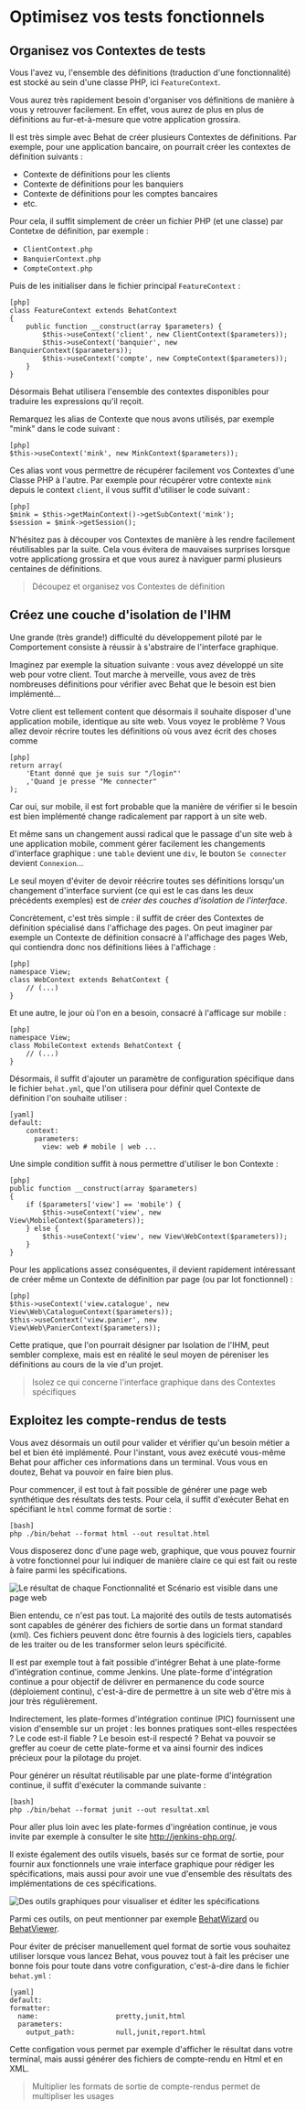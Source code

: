 # Optimisez vos tests fonctionnels

## Organisez vos Contextes de tests

Vous l'avez vu, l'ensemble des définitions (traduction d'une fonctionnalité) est stocké au sein 
d'une classe PHP, ici `FeatureContext`.

Vous aurez très rapidement besoin d'organiser vos définitions de manière à vous y retrouver facilement. En effet, vous aurez 
de plus en plus de définitions au fur-et-à-mesure que votre application grossira.

Il est très simple avec Behat de créer plusieurs Contextes de définitions. Par exemple, pour une application bancaire, on pourrait créer 
les contextes de définition suivants :

+ Contexte de définitions pour les clients
+ Contexte de définitions pour les banquiers
+ Contexte de définitions pour les comptes bancaires
+ etc.

Pour cela, il suffit simplement de créer un fichier PHP (et une classe) par Contetxe de définition, par exemple :

+ `ClientContext.php`
+ `BanquierContext.php`
+ `CompteContext.php`

Puis de les initialiser dans le fichier principal `FeatureContext` :

    [php]
    class FeatureContext extends BehatContext
    {
        public function __construct(array $parameters) {
            $this->useContext('client', new ClientContext($parameters));
            $this->useContext('banquier', new BanquierContext($parameters));
            $this->useContext('compte', new CompteContext($parameters));
        }
    }

Désormais Behat utilisera l'ensemble des contextes disponibles pour traduire les expressions qu'il reçoit.

Remarquez les alias de Contexte que nous avons utilisés, par exemple "mink" dans le code suivant :

    [php]
    $this->useContext('mink', new MinkContext($parameters));

Ces alias vont vous permettre de récupérer facilement vos Contextes d'une Classe PHP à l'autre. Par exemple 
pour récupérer votre contexte `mink` depuis le context `client`, il vous suffit d'utiliser le code suivant :

    [php]
    $mink = $this->getMainContext()->getSubContext('mink');
    $session = $mink->getSession();

N'hésitez pas à découper vos Contextes de manière à les rendre facilement réutilisables par la suite. Cela vous évitera de mauvaises surprises 
lorsque votre applicationg grossira et que vous aurez à naviguer parmi plusieurs centaines de définitions.

> Découpez et organisez vos Contextes de définition

## Créez une couche d'isolation de l'IHM

Une grande (très grande!) difficulté du développement piloté par le Comportement consiste à réussir 
à s'abstraire de l'interface graphique.

Imaginez par exemple la situation suivante : vous avez développé un site web pour votre client. Tout marche à merveille, 
vous avez de très nombreuses définitions pour vérifier avec Behat que le besoin est bien implémenté... 

Votre client est tellement content que désormais il souhaite disposer d'une application mobile, identique au site web. 
Vous voyez le problème ? Vous allez devoir récrire toutes les définitions où vous avez écrit des choses comme

    [php]
    return array(
        'Etant donné que je suis sur "/login"'
        ,'Quand je presse "Me connecter"
    );

Car oui, sur mobile, il est fort probable que la manière de vérifier si le besoin est bien implémenté change radicalement par rapport 
à un site web.

Et même sans un changement aussi radical que le passage d'un site web à une application mobile, comment gérer facilement les changements 
d'interface graphique : une `table` devient une `div`, le bouton `Se connecter` devient `Connexion`... 

Le seul moyen d'éviter de devoir réécrire toutes ses définitions lorsqu'un changement d'interface survient (ce qui est le cas dans les 
deux précédents exemples) est de *créer des couches d'isolation de l'interface*.

Concrètement, c'est très simple : il suffit de créer des Contextes de définition spécialisé dans l'affichage des pages. On peut 
imaginer par exemple un Contexte de définition consacré à l'affichage des pages Web, qui contiendra donc nos définitions liées à l'affichage :

    [php]
    namespace View;
    class WebContext extends BehatContext {
        // (...)
    }

Et une autre, le jour où l'on en a besoin, consacré à l'afficage sur mobile :

    [php]
    namespace View;
    class MobileContext extends BehatContext {
        // (...)
    }

Désormais, il suffit d'ajouter un paramètre de configuration spécifique dans le fichier `behat.yml`, que l'on utilisera 
pour définir quel Contexte de définition l'on souhaite utiliser :

    [yaml]
    default:
        context:
          parameters:
            view: web # mobile | web ...

Une simple condition suffit à nous permettre d'utiliser le bon Contexte :

    [php]
    public function __construct(array $parameters)
    {
        if ($parameters['view'] == 'mobile') {
            $this->useContext('view', new View\MobileContext($parameters));
        } else {
            $this->useContext('view', new View\WebContext($parameters));
        }
    }


Pour les applications assez conséquentes, il devient rapidement intéressant de créer même un Contexte 
de définition par page (ou par lot fonctionnel) :

    [php]
    $this->useContext('view.catalogue', new View\Web\CatalogueContext($parameters));
    $this->useContext('view.panier', new View\Web\PanierContext($parameters));

Cette pratique, que l'on pourrait désigner par Isolation de l'IHM, peut sembler complexe, mais est 
en réalité le seul moyen de péreniser les définitions au cours de la vie d'un projet.

> Isolez ce qui concerne l'interface graphique dans des Contextes spécifiques

## Exploitez les compte-rendus de tests

Vous avez désormais un outil pour valider et vérifier qu'un besoin métier a bel et bien été implémenté. Pour l'instant, 
vous avez exécuté vous-même Behat pour afficher ces informations dans un terminal. Vous vous en doutez, Behat va pouvoir 
en faire bien plus.

Pour commencer, il est tout à fait possible de générer une page web synthétique des résultats des tests. Pour cela, 
il suffit d'exécuter Behat en spécifiant le `html` comme format de sortie :

    [bash]
    php ./bin/behat --format html --out resultat.html

Vous disposerez donc d'une page web, graphique, que vous pouvez fournir à votre fonctionnel pour lui 
indiquer de manière claire ce qui est fait ou reste à faire parmi les spécifications.

![ Le résultat de chaque Fonctionnalité et Scénario est visible dans une page web ](screen-export-html.jpg)

Bien entendu, ce n'est pas tout. La majorité des outils de tests automatisés sont capables de générer des 
fichiers de sortie dans un format standard (xml). Ces fichiers peuvent donc être fournis à des logiciels tiers, 
capables de les traiter ou de les transformer selon leurs spécificité.

Il est par exemple tout à fait possible d'intégrer Behat à une plate-forme d'intégration continue, comme Jenkins. 
Une plate-forme d'intégration continue a pour objectif de délivrer en permanence du code source (déploiement continu), 
c'est-à-dire de permettre à un site web d'être mis à jour très régulièrement.

Indirectement, les plate-formes d'intégration continue (PIC) fournissent une vision d'ensemble sur un projet : les 
bonnes pratiques sont-elles respectées ? Le code est-il fiable ? Le besoin est-il respecté ? Behat va pouvoir se greffer 
au coeur de cette plate-forme et va ainsi fournir des indices précieux pour la pilotage du projet.

Pour générer un résultat réutilisable par une plate-forme d'intégration continue, il suffit d'exécuter la commande suivante :

    [bash]
    php ./bin/behat --format junit --out resultat.xml   

Pour aller plus loin avec les plate-formes d'ingréation continue, je vous invite par exemple à consulter le site http://jenkins-php.org/.

Il existe également des outils visuels, basés sur ce format de sortie, pour fournir aux fonctionnels une vraie interface graphique 
pour rédiger les spécifications, mais aussi pour avoir une vue d'ensemble des résultats des implémentations de ces spécifications.

![ Des outils graphiques pour visualiser et éditer les spécifications ](behat-wizard-home.jpg)

Parmi ces outils, on peut mentionner par exemple [BehatWizard](http://halleck45.github.com/BehatWizardBundle/demo/behat/wizard/list.html) 
ou [BehatViewer](https://github.com/behat-viewer/BehatViewer).

Pour éviter de préciser manuellement quel format de sortie vous souhaitez utiliser lorsque vous lancez Behat, vous pouvez tout à 
fait les préciser une bonne fois pour toute dans votre configuration, c'est-à-dire dans le fichier `behat.yml` :

    [yaml]
    default:
    formatter:
      name:                   pretty,junit,html
      parameters:
        output_path:          null,junit,report.html

Cette configation vous permet par exemple d'afficher le résultat dans votre terminal, mais aussi générer des fichiers 
de compte-rendu en Html et en XML.

> Multiplier les formats de sortie de compte-rendus permet de multipliser les usages

